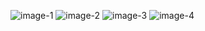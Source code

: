 ![image-1](https://i.ibb.co/fM7GkHb/Screenshot-1.jpg)
![image-2](https://ibb.co/YDFMnJv)
![image-3](https://i.ibb.co/mcRWz6J/Screenshot-3.jpg)
![image-4](https://i.ibb.co/DkGJcJX/Screenshot-4.jpg)
